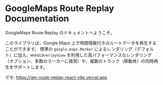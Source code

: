 # GoogleMaps Route Replay Documentation

GoogleMaps Route Replay のドキュメントへようこそ。

このライブラリは、Google Maps 上で時間情報付きのルートデータを再生することができます。
標準の `google.maps.Marker` によるレンダリング（デフォルト）に加え、`WebGLOverlayView` を利用した高パフォーマンスなレンダリング（オプション、多数のマーカーに推奨）や、複数のトラック（移動体）の同時再生をサポートします。 

デモ: https://gm-route-replay-react-vite.vercel.app
